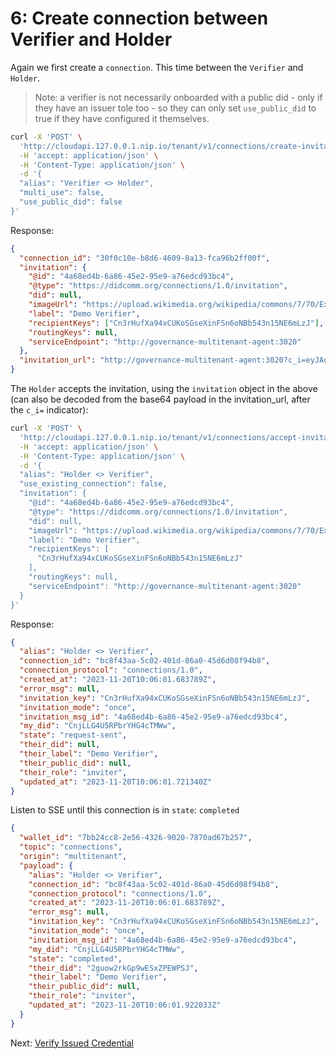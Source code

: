 # 6: Create connection between Verifier and Holder

Again we first create a `connection`. This time between the `Verifier` and
`Holder`.

> Note: a verifier is not necessarily onboarded with a public did - only if they
> have an issuer tole too - so they can only set `use_public_did` to true if they
> have configured it themselves.

```bash
curl -X 'POST' \
  'http://cloudapi.127.0.0.1.nip.io/tenant/v1/connections/create-invitation' \
  -H 'accept: application/json' \
  -H 'Content-Type: application/json' \
  -d '{
  "alias": "Verifier <> Holder",
  "multi_use": false,
  "use_public_did": false
}'
```

Response:

```json
{
  "connection_id": "30f0c10e-b8d6-4609-8a13-fca96b2ff00f",
  "invitation": {
    "@id": "4a68ed4b-6a86-45e2-95e9-a76edcd93bc4",
    "@type": "https://didcomm.org/connections/1.0/invitation",
    "did": null,
    "imageUrl": "https://upload.wikimedia.org/wikipedia/commons/7/70/Example.png",
    "label": "Demo Verifier",
    "recipientKeys": ["Cn3rHufXa94xCUKoSGseXinFSn6oNBb543n15NE6mLzJ"],
    "routingKeys": null,
    "serviceEndpoint": "http://governance-multitenant-agent:3020"
  },
  "invitation_url": "http://governance-multitenant-agent:3020?c_i=eyJAdHlwZSI6ICJodHRwczovL2RpZGNvbW0ub3JnL2Nvbm5lY3Rpb25zLzEuMC9pbnZpdGF0aW9uIiwgIkBpZCI6ICI0YTY4ZWQ0Yi02YTg2LTQ1ZTItOTVlOS1hNzZlZGNkOTNiYzQiLCAic2VydmljZUVuZHBvaW50IjogImh0dHA6Ly9nb3Zlcm5hbmNlLW11bHRpdGVuYW50LWFnZW50OjMwMjAiLCAiaW1hZ2VVcmwiOiAiaHR0cHM6Ly91cGxvYWQud2lraW1lZGlhLm9yZy93aWtpcGVkaWEvY29tbW9ucy83LzcwL0V4YW1wbGUucG5nIiwgInJlY2lwaWVudEtleXMiOiBbIkNuM3JIdWZYYTk0eENVS29TR3NlWGluRlNuNm9OQmI1NDNuMTVORTZtTHpKIl0sICJsYWJlbCI6ICJEZW1vIFZlcmlmaWVyIn0="
}
```

The `Holder` accepts the invitation, using the `invitation` object in the above
(can also be decoded from the base64 payload in the invitation_url, after the
`c_i=` indicator):

```bash
curl -X 'POST' \
  'http://cloudapi.127.0.0.1.nip.io/tenant/v1/connections/accept-invitation' \
  -H 'accept: application/json' \
  -H 'Content-Type: application/json' \
  -d '{
  "alias": "Holder <> Verifier",
  "use_existing_connection": false,
  "invitation": {
    "@id": "4a68ed4b-6a86-45e2-95e9-a76edcd93bc4",
    "@type": "https://didcomm.org/connections/1.0/invitation",
    "did": null,
    "imageUrl": "https://upload.wikimedia.org/wikipedia/commons/7/70/Example.png",
    "label": "Demo Verifier",
    "recipientKeys": [
      "Cn3rHufXa94xCUKoSGseXinFSn6oNBb543n15NE6mLzJ"
    ],
    "routingKeys": null,
    "serviceEndpoint": "http://governance-multitenant-agent:3020"
  }
}'
```

Response:

```json
{
  "alias": "Holder <> Verifier",
  "connection_id": "bc8f43aa-5c02-401d-86a0-45d6d08f94b8",
  "connection_protocol": "connections/1.0",
  "created_at": "2023-11-20T10:06:01.683789Z",
  "error_msg": null,
  "invitation_key": "Cn3rHufXa94xCUKoSGseXinFSn6oNBb543n15NE6mLzJ",
  "invitation_mode": "once",
  "invitation_msg_id": "4a68ed4b-6a86-45e2-95e9-a76edcd93bc4",
  "my_did": "CnjLLG4U5RPbrYHG4cTMWw",
  "state": "request-sent",
  "their_did": null,
  "their_label": "Demo Verifier",
  "their_public_did": null,
  "their_role": "inviter",
  "updated_at": "2023-11-20T10:06:01.721340Z"
}
```

Listen to SSE until this connection is in `state`: `completed`

```json
{
  "wallet_id": "7bb24cc8-2e56-4326-9020-7870ad67b257",
  "topic": "connections",
  "origin": "multitenant",
  "payload": {
    "alias": "Holder <> Verifier",
    "connection_id": "bc8f43aa-5c02-401d-86a0-45d6d08f94b8",
    "connection_protocol": "connections/1.0",
    "created_at": "2023-11-20T10:06:01.683789Z",
    "error_msg": null,
    "invitation_key": "Cn3rHufXa94xCUKoSGseXinFSn6oNBb543n15NE6mLzJ",
    "invitation_mode": "once",
    "invitation_msg_id": "4a68ed4b-6a86-45e2-95e9-a76edcd93bc4",
    "my_did": "CnjLLG4U5RPbrYHG4cTMWw",
    "state": "completed",
    "their_did": "2guow2rkGp9wESxZPEWPSJ",
    "their_label": "Demo Verifier",
    "their_public_did": null,
    "their_role": "inviter",
    "updated_at": "2023-11-20T10:06:01.922033Z"
  }
}
```

Next: [Verify Issued Credential](7.%20Verify%20Credential.md)

